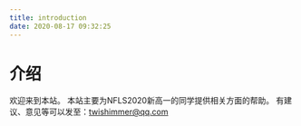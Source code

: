 ```yaml
---
title: introduction
date: 2020-08-17 09:32:25
---
```

# 介绍
欢迎来到本站。
本站主要为NFLS2020新高一的同学提供相关方面的帮助。
有建议、意见等可以发至：twishimmer@qq.com